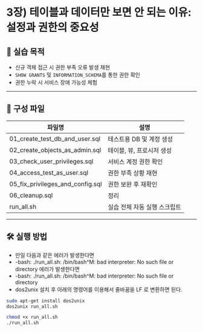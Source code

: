 # 3장) 테이블과 데이터만 보면 안 되는 이유: 설정과 권한의 중요성

## 📌 실습 목적

- 신규 객체 접근 시 권한 부족 오류 발생 재현
- `SHOW GRANTS` 및 `INFORMATION_SCHEMA`를 통한 권한 확인
- 권한 누락 시 서비스 장애 가능성 체험

---

## 📂 구성 파일

| 파일명                            | 설명 |
|---------------------------------|------|
| 01_create_test_db_and_user.sql    | 테스트용 DB 및 계정 생성 |
| 02_create_objects_as_admin.sql   | 테이블, 뷰, 프로시저 생성 |
| 03_check_user_privileges.sql     | 서비스 계정 권한 확인 |
| 04_access_test_as_user.sql       | 권한 부족 상황 재현 |
| 05_fix_privileges_and_config.sql | 권한 보완 후 재확인 |
| 06_cleanup.sql                   | 정리 |
| run_all.sh                       | 실습 전체 자동 실행 스크립트 |

---

## 🛠️ 실행 방법
- 만일 다음과 같은 에러가 발생한다면
- -bash: ./run_all.sh: /bin/bash^M: bad interpreter: No such file or directory 에러가 발생한다면
- -bash: ./run_all.sh: /bin/bash^M: bad interpreter: No such file or directory
- dos2unix 설치 후 아래의 명령어를 이용해서 줄바꿈을 LF 로 변환하면 된다.
  
```bash
sudo apt-get install dos2unix
dos2unix run_all.sh

chmod +x run_all.sh
./run_all.sh


